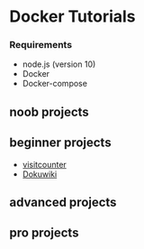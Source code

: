 # Docker Tutorials
### Requirements
  * node.js (version 10)
  * Docker
  * Docker-compose

## noob projects

## beginner projects
  * [visitcounter](/docker/visitcounter) 
  * [Dokuwiki](https://github.com/TuVanNguyen/dokuwiki-on-docker) 


## advanced projects

## pro projects
